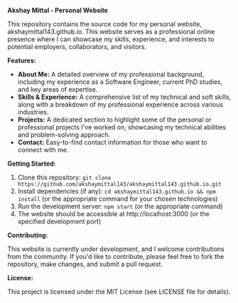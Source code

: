 **Akshay Mittal - Personal Website**

This repository contains the source code for my personal website, akshaymittal143.github.io. This website serves as a professional online presence where I can showcase my skills, experience, and interests to potential employers, collaborators, and visitors.

**Features:**

* **About Me:** A detailed overview of my professional background, including my experience as a Software Engineer, current PhD studies, and key areas of expertise.
* **Skills & Experience:** A comprehensive list of my technical and soft skills, along with a breakdown of my professional experience across various industries.
* **Projects:** A dedicated section to highlight some of the personal or professional projects I've worked on, showcasing my technical abilities and problem-solving approach. 
* **Contact:** Easy-to-find contact information for those who want to connect with me.

**Getting Started:**

1. Clone this repository: `git clone https://github.com/akshaymittal143/akshaymittal143.github.io.git`
2. Install dependencies (if any): `cd akshaymittal143.github.io && npm install` (or the appropriate command for your chosen technologies)
3. Run the development server: `npm start` (or the appropriate command)
4. The website should be accessible at http://localhost:3000 (or the specified development port)

**Contributing:**

This website is currently under development, and I welcome contributions from the community. If you'd like to contribute, please feel free to fork the repository, make changes, and submit a pull request.

**License:**

This project is licensed under the MIT License (see LICENSE file for details).